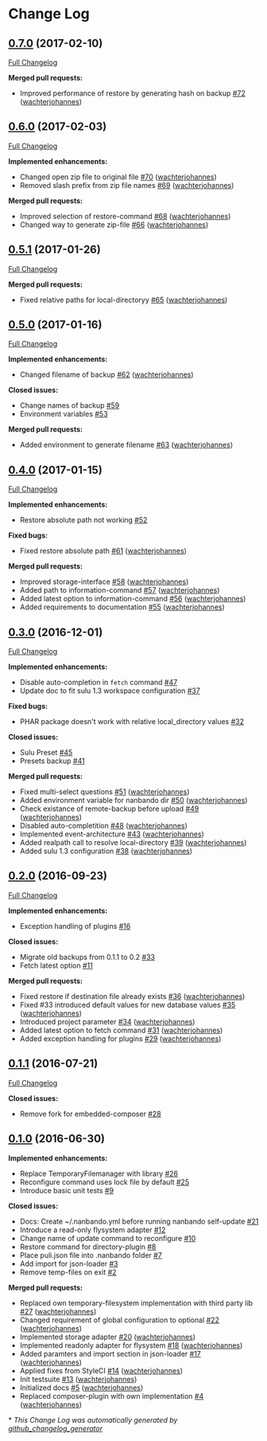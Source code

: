 # Change Log

## [0.7.0](https://github.com/nanbando/core/tree/0.7.0) (2017-02-10)
[Full Changelog](https://github.com/nanbando/core/compare/0.6.0...0.7.0)

**Merged pull requests:**

- Improved performance of restore by generating hash on backup [\#72](https://github.com/nanbando/core/pull/72) ([wachterjohannes](https://github.com/wachterjohannes))

## [0.6.0](https://github.com/nanbando/core/tree/0.6.0) (2017-02-03)
[Full Changelog](https://github.com/nanbando/core/compare/0.5.1...0.6.0)

**Implemented enhancements:**

- Changed open zip file to original file [\#70](https://github.com/nanbando/core/pull/70) ([wachterjohannes](https://github.com/wachterjohannes))
- Removed slash prefix from zip file names [\#69](https://github.com/nanbando/core/pull/69) ([wachterjohannes](https://github.com/wachterjohannes))

**Merged pull requests:**

- Improved selection of restore-command [\#68](https://github.com/nanbando/core/pull/68) ([wachterjohannes](https://github.com/wachterjohannes))
- Changed way to generate zip-file [\#66](https://github.com/nanbando/core/pull/66) ([wachterjohannes](https://github.com/wachterjohannes))

## [0.5.1](https://github.com/nanbando/core/tree/0.5.1) (2017-01-26)
[Full Changelog](https://github.com/nanbando/core/compare/0.5.0...0.5.1)

**Merged pull requests:**

- Fixed relative paths for local-directoryy [\#65](https://github.com/nanbando/core/pull/65) ([wachterjohannes](https://github.com/wachterjohannes))

## [0.5.0](https://github.com/nanbando/core/tree/0.5.0) (2017-01-16)
[Full Changelog](https://github.com/nanbando/core/compare/0.4.0...0.5.0)

**Implemented enhancements:**

- Changed filename of backup [\#62](https://github.com/nanbando/core/pull/62) ([wachterjohannes](https://github.com/wachterjohannes))

**Closed issues:**

- Change names of backup [\#59](https://github.com/nanbando/core/issues/59)
- Environment variables [\#53](https://github.com/nanbando/core/issues/53)

**Merged pull requests:**

- Added environment to generate filename [\#63](https://github.com/nanbando/core/pull/63) ([wachterjohannes](https://github.com/wachterjohannes))

## [0.4.0](https://github.com/nanbando/core/tree/0.4.0) (2017-01-15)
[Full Changelog](https://github.com/nanbando/core/compare/0.3.0...0.4.0)

**Implemented enhancements:**

- Restore absolute path not working [\#52](https://github.com/nanbando/core/issues/52)

**Fixed bugs:**

- Fixed restore absolute path [\#61](https://github.com/nanbando/core/pull/61) ([wachterjohannes](https://github.com/wachterjohannes))

**Merged pull requests:**

- Improved storage-interface [\#58](https://github.com/nanbando/core/pull/58) ([wachterjohannes](https://github.com/wachterjohannes))
- Added path to information-command [\#57](https://github.com/nanbando/core/pull/57) ([wachterjohannes](https://github.com/wachterjohannes))
- Added latest option to information-command [\#56](https://github.com/nanbando/core/pull/56) ([wachterjohannes](https://github.com/wachterjohannes))
- Added requirements to documentation [\#55](https://github.com/nanbando/core/pull/55) ([wachterjohannes](https://github.com/wachterjohannes))

## [0.3.0](https://github.com/nanbando/core/tree/0.3.0) (2016-12-01)
[Full Changelog](https://github.com/nanbando/core/compare/0.2.0...0.3.0)

**Implemented enhancements:**

- Disable auto-completion in `fetch` command [\#47](https://github.com/nanbando/core/issues/47)
- Update doc to fit sulu 1.3 workspace configuration [\#37](https://github.com/nanbando/core/issues/37)

**Fixed bugs:**

- PHAR package doesn't work with relative local\_directory values  [\#32](https://github.com/nanbando/core/issues/32)

**Closed issues:**

- Sulu Preset [\#45](https://github.com/nanbando/core/issues/45)
- Presets backup [\#41](https://github.com/nanbando/core/issues/41)

**Merged pull requests:**

- Fixed multi-select questions [\#51](https://github.com/nanbando/core/pull/51) ([wachterjohannes](https://github.com/wachterjohannes))
- Added environment variable for nanbando dir [\#50](https://github.com/nanbando/core/pull/50) ([wachterjohannes](https://github.com/wachterjohannes))
- Check existance of remote-backup before upload [\#49](https://github.com/nanbando/core/pull/49) ([wachterjohannes](https://github.com/wachterjohannes))
- Disabled auto-completition [\#48](https://github.com/nanbando/core/pull/48) ([wachterjohannes](https://github.com/wachterjohannes))
- Implemented event-architecture [\#43](https://github.com/nanbando/core/pull/43) ([wachterjohannes](https://github.com/wachterjohannes))
- Added realpath call to resolve local-directory [\#39](https://github.com/nanbando/core/pull/39) ([wachterjohannes](https://github.com/wachterjohannes))
- Added sulu 1.3 configuration [\#38](https://github.com/nanbando/core/pull/38) ([wachterjohannes](https://github.com/wachterjohannes))

## [0.2.0](https://github.com/nanbando/core/tree/0.2.0) (2016-09-23)
[Full Changelog](https://github.com/nanbando/core/compare/0.1.1...0.2.0)

**Implemented enhancements:**

- Exception handling of plugins [\#16](https://github.com/nanbando/core/issues/16)

**Closed issues:**

- Migrate old backups from 0.1.1 to 0.2 [\#33](https://github.com/nanbando/core/issues/33)
- Fetch latest option [\#11](https://github.com/nanbando/core/issues/11)

**Merged pull requests:**

- Fixed restore if destination file already exists [\#36](https://github.com/nanbando/core/pull/36) ([wachterjohannes](https://github.com/wachterjohannes))
- Fixed \#33 introduced default values for new database values [\#35](https://github.com/nanbando/core/pull/35) ([wachterjohannes](https://github.com/wachterjohannes))
- Introduced project parameter [\#34](https://github.com/nanbando/core/pull/34) ([wachterjohannes](https://github.com/wachterjohannes))
- Added latest option to fetch command [\#31](https://github.com/nanbando/core/pull/31) ([wachterjohannes](https://github.com/wachterjohannes))
- Added exception handling for plugins [\#29](https://github.com/nanbando/core/pull/29) ([wachterjohannes](https://github.com/wachterjohannes))

## [0.1.1](https://github.com/nanbando/core/tree/0.1.1) (2016-07-21)
[Full Changelog](https://github.com/nanbando/core/compare/0.1.0...0.1.1)

**Closed issues:**

- Remove fork for embedded-composer [\#28](https://github.com/nanbando/core/issues/28)

## [0.1.0](https://github.com/nanbando/core/tree/0.1.0) (2016-06-30)
**Implemented enhancements:**

- Replace TemporaryFilemanager with library [\#26](https://github.com/nanbando/core/issues/26)
- Reconfigure command uses lock file by default [\#25](https://github.com/nanbando/core/issues/25)
- Introduce basic unit tests [\#9](https://github.com/nanbando/core/issues/9)

**Closed issues:**

- Docs: Create ~/.nanbando.yml before running nanbando self-update [\#21](https://github.com/nanbando/core/issues/21)
- Introduce a read-only flysystem adapter [\#12](https://github.com/nanbando/core/issues/12)
- Change name of update command to reconfigure [\#10](https://github.com/nanbando/core/issues/10)
- Restore command for directory-plugin [\#8](https://github.com/nanbando/core/issues/8)
- Place puli.json file into .nanbando folder [\#7](https://github.com/nanbando/core/issues/7)
- Add import for json-loader [\#3](https://github.com/nanbando/core/issues/3)
- Remove temp-files on exit [\#2](https://github.com/nanbando/core/issues/2)

**Merged pull requests:**

- Replaced own temporary-filesystem implementation with third party lib [\#27](https://github.com/nanbando/core/pull/27) ([wachterjohannes](https://github.com/wachterjohannes))
- Changed requirement of global configuration to optional [\#22](https://github.com/nanbando/core/pull/22) ([wachterjohannes](https://github.com/wachterjohannes))
- Implemented storage adapter [\#20](https://github.com/nanbando/core/pull/20) ([wachterjohannes](https://github.com/wachterjohannes))
- Implemented readonly adapter for flysystem [\#18](https://github.com/nanbando/core/pull/18) ([wachterjohannes](https://github.com/wachterjohannes))
- Added paramters and import section in json-loader [\#17](https://github.com/nanbando/core/pull/17) ([wachterjohannes](https://github.com/wachterjohannes))
- Applied fixes from StyleCI [\#14](https://github.com/nanbando/core/pull/14) ([wachterjohannes](https://github.com/wachterjohannes))
- Init testsuite [\#13](https://github.com/nanbando/core/pull/13) ([wachterjohannes](https://github.com/wachterjohannes))
- Initialized docs [\#5](https://github.com/nanbando/core/pull/5) ([wachterjohannes](https://github.com/wachterjohannes))
- Replaced composer-plugin with own implementation [\#4](https://github.com/nanbando/core/pull/4) ([wachterjohannes](https://github.com/wachterjohannes))



\* *This Change Log was automatically generated by [github_changelog_generator](https://github.com/skywinder/Github-Changelog-Generator)*
